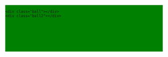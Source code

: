 <style>
    .lawn {
        background: green;
        height: 150px;
        display: flex;
        justify-content: space-between;

    }

    .ball {
        width: 100px;
        height: 100px;
        background: brown;
        border-radius: 100%;
        align-self: flex-end;
        
    }
    .ball2 {
        width: 100px;
        height: 100px;
        background: yellow;
        border-radius: 100%;
        align-self: flex-end;
        display:flex;
        
    }


</style>


<div class="lawn">

    <div class="ball"></div>
    <div class="ball2"></div>

</div>


<script>
    var ball = document.querySelector('.ball');
    var ballPosition = 0;
    var ball2Position = 0;
    var velocity = 1;

    setInterval(function () {
        ballPosition = ballPosition + 1;
        

        update()
        render()
    }, 15)

    function update() {
       
        ballPosition = ballPosition + velocity;
        
    }

    function render() {

